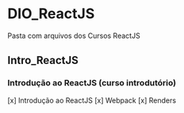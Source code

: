 # DIO_ReactJS
Pasta com arquivos dos Cursos ReactJS

## Intro_ReactJS
### Introdução ao ReactJS (curso introdutório)
[x] Introdução ao ReactJS   [x] Webpack     [x] Renders



